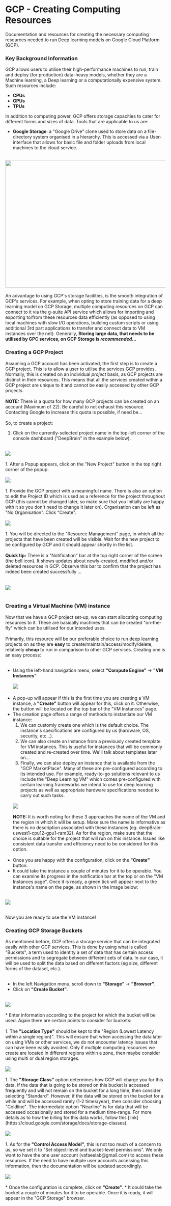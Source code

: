 # GCP - Creating Computing Resources
Documentation and resources for creating the necessary computing resources needed to run Deep learning models on Google Cloud Platform (GCP). 
<br />
### Key Background Information
GCP allows users to utilise their high-performance machines to run, train and deploy (for production) data-heavy models, whether they are a Machine learning, a Deep learning or a computationally expensive system. Such resources include:
  - **CPUs**
  - **GPUs**
  - **TPUs**

In addition to computing power, GCP offers storage capacities to cater for different forms and sizes of data. Tools that are applicable to us are:  
  - **Google Storage**: a "Google Drive" clone used to store data on a file-directory system organised in a hierarchy. This is accessed via a User-interface that allows for basic file and folder uploads from local machines to the cloud service. <br /><br />
  <img src="../doc/img/gcp_storage.PNG" width="1200" height="400" />
  <br /><br />
  An advantage to using GCP's storage facilities, is the smooth integration of GCP's services. For example, when opting to store training data for a deep learning model on GCP Storage, multiple computing resources on GCP can connect to it via the g-suite API service which allows for importing and exporting to/from these resources data efficiently (as opposed to using local machines with slow I/O operations, building custom scripts or using additional 3rd part applications to transfer and connect data to VM instances over the net). Generally, <b>Storing large data, that needs to be utilised by GPC services, on GCP Storage is <i>recommended</i>...</b>

### Creating a GCP Project
Assuming a GCP account has been activated, the first step is to create a GCP project. This is to allow a user to utilise the services GCP provides. Normally, this is created on an individual <i>project</i> basis, as GCP projects are distinct in their resources. This means that all the services created within a GCP project are unique to it and cannot be easily accessed by other GCP projects.<br /><br />
<b>NOTE:</b> There is a quota for how many GCP projects can be created on an account (Maximum of 22). Be careful to not exhaust this resource. Contacting Google to increase this quota is possible, if need be...<br /><br />
So, to create a project:
  1. Click on the currently-selected project name in the top-left corner of the console dashboard ("DeepBrain" in the example below).
  <br /><br />
  <img src="../doc/img/project_create.PNG"/>
  <br /><br />
  1. After a Popup appears, click on the "New Project" button in the top right corner of the popup.
  <br /><br />
  <img src="../doc/img/project_create2.PNG"/>
  <br /><br />
  1. Provide the GCP project with a meaningful name. There is also an option to edit the Project ID which is used as a reference for the project throughout GCP (this cannot be changed later, so make sure that you initially are happy with it so you don't need to change it later on). Organisation can be left as "No Organisation". Click "Create".
  <br /><br />
  <img src="../doc/img/project_create3.PNG"/>
  <br /><br />
  1. You will be directed to the "Resource Management" page, in which all the projects that have been created will be visible. Wait for the new project to be configured by GCP and it should appear shortly in the list. <br /><br />
  <b>Quick tip:</b> There is a "Notification" bar at the top right corner of the screen (the bell icon). It shows updates about newly-created, modified and/or deleted resources in GCP. Observe this bar to confirm that the project has indeed been created successfully ...<br /> 
  <br /><br />
  <img src="../doc/img/project_create4.PNG"/>
  <br /><br />

### Creating a Virtual Machine (VM) instance
Now that we have a GCP project set-up, we can start allocating computing resources to it. These are basically machines that can be created "on-the-fly" which can be utilised for our intended uses.</br></br>
Primarily, this resource will be our preferable choice to run deep learning projects on as they are <b>easy</b> to create/maintain/access/modify/delete, relatively <b>cheap</b> to run in comparison to other GCP services. Creating one is an easy process:<br /><br />
  * Using the left-hand navigation menu, select <b>"Compute Engine"</b> -> <b>"VM Instances"</b> 
    <br /><br />
    <img src="../doc/img/vm1.PNG"/>
    <br /><br />
  * A pop-up will appear if this is the first time you are creating a VM instance, a <b>"Create"</b> button will appear for this, click on it. Otherwise, the button will be located on the top bar of the "VM Instances" page. 
  * The creation page offers a range of methods to instantiate our VM instance: 
    1. We can customly create one which is the default choice. The instance's specifications are configured by us (hardware, OS, security, etc...). 
    1. We can also create an instance from a previously created template for VM instances. This is useful for instances that will be commonly created and re-created over time. We'll talk about templates later on...
    1. Finally, we can also deploy an instance that is available from the "GCP MarketPlace". Many of these are pre-configured according to its intended use. For example, ready-to-go solutions relevant to us include the "Deep Learning VM" which comes pre-configured with certain learning frameworks we intend to use for deep learning projects as well as appropriate hardware specifications needed to carry out such tasks.
    <br /><br />
    <img src="../doc/img/deepVM.PNG"/>
    <br /><br />
      <b>NOTE:</b> It is worth noting for these 3 approaches the name of the VM and the region in which it will be setup. Make sure the name is informative as there is no description associated with these instances (eg. deepBrain-uswest1-cpu12-gpu1-ram32). As for the region, make sure that the choice is suitable for the project that will run on this instance. Issues like consistent data transfer and efficiency need to be considered for this option.</br></br>
  * Once you are happy with the configuration, click on the <b>"Create"</b> button.
  * It could take the instance a couple of minutes for it to be operable. You can examine its progress in the notification bar at the top or on the "VM Instances page". Once it is ready, a green tick will appear next to the instance's name on the page, as shown in the image below:
  <br /><br />
  <img src="../doc/img/vm2.PNG"/>
  <br /><br />

  Now you are ready to use the VM instance!
### Creating GCP Storage Buckets
As mentioned before, GCP offers a storage service that can be integrated easily with other GCP services. This is done by using what is called "Buckets", a term used to identity a set of data that has certain access permissions and to segregate between different sets of data. In our case, it will be used to split the data based on different factors (eg size, different forms of the dataset, etc.).</br></br>
  * In the left Navigation menu, scroll down to <b>"Storage"</b> -> <b>"Browser"</b>.
  * Click on <b>"Create Bucket"</b>.
  <br /><br />
  <img src="../doc/img/bucket1.PNG"/>
  <br /><br />
  * Enter information according to the project for which the bucket will be used. Again there are certain points to consider for buckets:</br></br>
    1. The <b>"Location Type"</b> should be kept to the "Region (Lowest Latency within a single region)". This will ensure that when accessing the data later on using VMs or other services, we do not encounter latency issues that can have been easily avoided. Only if multiple computing resources we create are located in different regions within a zone, then maybe consider using multi or dual region storages.
  <br /><br />
  <img src="../doc/img/bucket2.PNG"/>
  <br /><br />
    1. The <b>"Storage Class"</b> option determines how GCP will charge you for this data. If the data that is going to be stored on this bucket is accessed frequently and will not remain on the bucket for a long time, then consider selecting "Standard". However, if the data will be stored on the bucket for a while and will be accessed rarely (1-2 times/year), then consider choosing "Coldline". The intermediate option "Nearline" is for data that will be accessed occasionally and stored for a medium time-range. For more details as to how the billing for this data works, follow this [link](https://cloud.google.com/storage/docs/storage-classes).
  <br /><br />
  <img src="../doc/img/bucket3.PNG"/>
  <br /><br />
    1. As for the <b>"Control Access Model"</b>, this is not too much of a concern to us, so we set it to "Set object-level and bucket-level permissions". We only want to have the one user account (vafaeelab@gmail.com) to access these resources. If the need to have multiple user accounts accessing this information, then the documentation will be updated accordingly.
  <br /><br />
  <img src="../doc/img/bucket4.PNG"/>
  <br /><br />
  * Once the configuration is complete, click on <b>"Create"</b>.
  * It could take the bucket a couple of minutes for it to be operable. Once it is ready, it will appear in the "GCP Storage" browser.